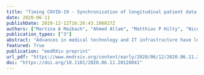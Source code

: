 ```yaml
---
title: "Timing COVID-19 - Synchronization of longitudinal patient data to the underlying disease progression using CRP as a temporal marker"
date: 2020-06-11
publishDate: 2019-12-12T16:26:43.106027Z
authors: ["Martina A Maibach", "Ahmed Allam", "Matthias P Hilty", "Nicolas A Perez Gonzales", "Philipp K Buehler", "Pedro D Wendel Garcia", "Silvio D Brugger", "Christoph C Ganter", "The CoViD-19 ICU-Research Group Zurich", "The RISC-19-ICU Investigators", "Michael Krauthammer", "Reto A Schuepbach", "Jan Bartussek"]
publication_types: ["3"]
abstract: "Advances in medical technology and IT infrastructure have led to increased availability of continuous patient data that allows to investigate the longitudinal progression of novel and known diseases in unprecedented detail. However, to accurately describe any underlying pathophysiology with longitudinal data, the individual patient trajectories have to be synchronized based on temporal markers. In this study, we use longitudinal data from 28 critically ill ICU COVID-19 patients to compare the commonly used alignment markers \"onset of symptoms\", "hospital admission" and \"ICU admission\" with a novel objective method based on the peak value of inflammatory marker C-reactive protein (CRP). By applying our CRP-based method to align the progression of neutrophils and lymphocytes, we were able to define a pathophysiological window that allowed further mortality risk stratification in our COVID-19 patient cohort. Our data highlights that proper synchronization of patient data to the underlying pathophysiology is crucial to differentiate severity subgroups and to allow reliable interpatient comparisons."
featured: True
publication: "medRXiv preprint"
url_pdf: "https://www.medrxiv.org/content/early/2020/06/12/2020.06.11.20128041.full.pdf"
doi: "https://doi.org/10.1101/2020.06.11.20128041"
---
```


